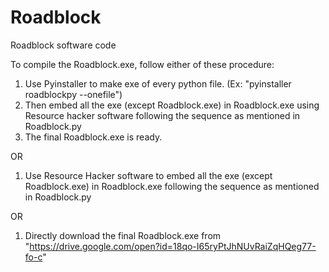 # Roadblock
Roadblock software code

To compile the Roadblock.exe, follow either of these procedure:
1.  Use Pyinstaller to make exe of every python file. (Ex:  "pyinstaller roadblockpy --onefile")
2. Then embed all the exe (except Roadblock.exe) in Roadblock.exe using Resource hacker software following the sequence as mentioned in Roadblock.py
3. The final Roadblock.exe is ready.

OR

1. Use Resource Hacker software to embed all the exe (except Roadblock.exe) in Roadblock.exe following the sequence as mentioned in Roadblock.py

OR

1. Directly download the final Roadblock.exe from "https://drive.google.com/open?id=18qo-I65ryPtJhNUvRaiZqHQeg77-fo-c"


